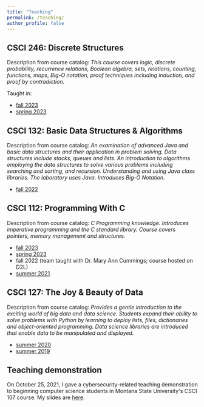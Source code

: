 ```yaml
---
title: "Teaching"
permalink: /teaching/
author_profile: false
---
```


## CSCI 246: Discrete Structures

Description from course catalog: *This course covers logic, discrete probability, recurrence relations, Boolean algebra, sets, relations, counting, functions, maps, Big-O notation, proof techniques including induction, and proof by contradiction.*

Taught in:
* [fall 2023](https://lgw2.github.io/teaching/csci246-fall-2023/syllabus/)
* [spring 2023](https://lgw2.github.io/teaching/csci246-spring-2023/syllabus/)

## CSCI 132: Basic Data Structures & Algorithms

Description from course catalog: *An examination of advanced Java and basic
data structures and their application in problem solving. Data structures
include stacks, queues and lists. An introduction to algorithms employing the
data structures to solve various problems including searching and sorting, and
recursion. Understanding and using Java class libraries. The laboratory uses
Java. Introduces Big-O Notation.*

* [fall 2022](https://lgw2.github.io/teaching/csci132-fall-2022/syllabus/)

## CSCI 112: Programming With C

Description from course catalog: *C Programming knowledge. Introduces imperative programming
and the C standard library. Course covers pointers, memory management and
structures.*

* [fall 2023](https://lgw2.github.io/teaching/csci112-fall-2023/syllabus/)
* [spring 2023](https://lgw2.github.io/teaching/csci112-spring-2023/syllabus/)
* fall 2022 (team taught with Dr. Mary Ann Cummings; course hosted on D2L)
* [summer 2021](https://lgw2.github.io/teaching/csci112-summer-2021/syllabus/)

## CSCI 127: The Joy & Beauty of Data

Description from course catalog: *Provides a gentle introduction to the exciting world of big data and data science. Students expand their ability to solve problems with Python by learning to deploy lists, files, dictionaries and object-oriented programming. Data science libraries are introduced that enable data to be manipulated and displayed.*

* [summer 2020](https://lgw2.github.io/teaching/csci127-summer-2020/syllabus/)
* [summer 2019](https://lgw2.github.io/teaching/csci127-summer-2019/syllabus/)

## Teaching demonstration

On October 25, 2021, I gave a cybersecurity-related teaching demonstration to
beginning computer science students in Montana State University's CSCI 107 course.
My slides are [here](http://lgw2.github.io/files/security_teaching_demo.pdf).
